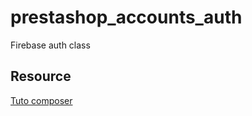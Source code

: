 # prestashop_accounts_auth
Firebase auth class

## Resource

[Tuto composer](https://ourcodeworld.com/articles/read/342/how-to-create-with-github-your-first-psr-4-composer-packagist-package-and-publish-it-in-packagist)
